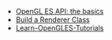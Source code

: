 - [OpenGL ES API: the basics](https://developer.android.com/guide/topics/graphics/opengl.html)
- [Build a Renderer Class](https://developer.android.com/training/graphics/opengl/environment.html)
- [Learn-OpenGLES-Tutorials](https://github.com/learnopengles/Learn-OpenGLES-Tutorials)
